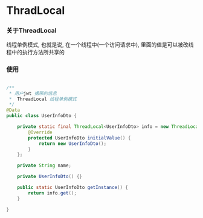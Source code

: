 # ThradLocal

### 关于ThreadLocal

线程单例模式, 也就是说, 在一个线程中(一个访问请求中), 里面的值是可以被改线程中的执行方法所共享的

### 使用

```java

/**
 * 用户jwt 携带的信息
 *  ThreadLocal 线程单例模式
 */
@Data
public class UserInfoDto {

    private static final ThreadLocal<UserInfoDto> info = new ThreadLocal<UserInfoDto>() {
        @Override
        protected UserInfoDto initialValue() {
            return new UserInfoDto();
        }
    };

    private String name;

    private UserInfoDto() {}

    public static UserInfoDto getInstance() {
        return info.get();
    }

}

```

